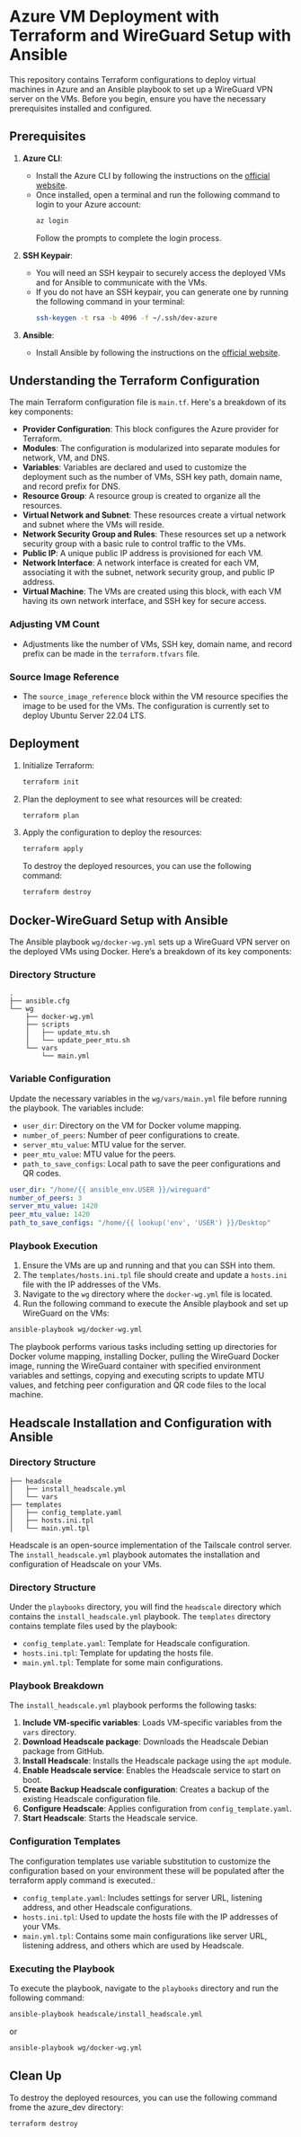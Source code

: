 # Azure VM Deployment with Terraform and WireGuard Setup with Ansible

This repository contains Terraform configurations to deploy virtual machines in Azure and an Ansible playbook to set up a WireGuard VPN server on the VMs. Before you begin, ensure you have the necessary prerequisites installed and configured.

## Prerequisites

1. **Azure CLI**:
    - Install the Azure CLI by following the instructions on the [official website](https://docs.microsoft.com/en-us/cli/azure/install-azure-cli).
    - Once installed, open a terminal and run the following command to login to your Azure account:
      ```bash
      az login
      ```
      Follow the prompts to complete the login process.

2. **SSH Keypair**:
    - You will need an SSH keypair to securely access the deployed VMs and for Ansible to communicate with the VMs.
    - If you do not have an SSH keypair, you can generate one by running the following command in your terminal:
      ```bash
      ssh-keygen -t rsa -b 4096 -f ~/.ssh/dev-azure
      ```

3. **Ansible**:
    - Install Ansible by following the instructions on the [official website](https://docs.ansible.com/ansible/latest/installation_guide/intro_installation.html).

## Understanding the Terraform Configuration

The main Terraform configuration file is `main.tf`. Here's a breakdown of its key components:

- **Provider Configuration**: This block configures the Azure provider for Terraform.
- **Modules**: The configuration is modularized into separate modules for network, VM, and DNS.
- **Variables**: Variables are declared and used to customize the deployment such as the number of VMs, SSH key path, domain name, and record prefix for DNS.
- **Resource Group**: A resource group is created to organize all the resources.
- **Virtual Network and Subnet**: These resources create a virtual network and subnet where the VMs will reside.
- **Network Security Group and Rules**: These resources set up a network security group with a basic rule to control traffic to the VMs.
- **Public IP**: A unique public IP address is provisioned for each VM.
- **Network Interface**: A network interface is created for each VM, associating it with the subnet, network security group, and public IP address.
- **Virtual Machine**: The VMs are created using this block, with each VM having its own network interface, and SSH key for secure access.

### Adjusting VM Count

- Adjustments like the number of VMs, SSH key, domain name, and record prefix can be made in the `terraform.tfvars` file.

### Source Image Reference

- The `source_image_reference` block within the VM resource specifies the image to be used for the VMs. The configuration is currently set to deploy Ubuntu Server 22.04 LTS.

## Deployment

1. Initialize Terraform:
   ```bash
   terraform init
   ```
2. Plan the deployment to see what resources will be created:
   ```bash
   terraform plan
   ```
3. Apply the configuration to deploy the resources:
   ```bash
   terraform apply
   ```

   To destroy the deployed resources, you can use the following command:

   ```bash
   terraform destroy
   ```

## Docker-WireGuard Setup with Ansible

The Ansible playbook `wg/docker-wg.yml` sets up a WireGuard VPN server on the deployed VMs using Docker. Here’s a breakdown of its key components:

### Directory Structure

```plaintext
.
├── ansible.cfg
└── wg
    ├── docker-wg.yml
    ├── scripts
    │   ├── update_mtu.sh
    │   └── update_peer_mtu.sh
    └── vars
        └── main.yml
```

### Variable Configuration

Update the necessary variables in the `wg/vars/main.yml` file before running the playbook. The variables include:

- `user_dir`: Directory on the VM for Docker volume mapping.
- `number_of_peers`: Number of peer configurations to create.
- `server_mtu_value`: MTU value for the server.
- `peer_mtu_value`: MTU value for the peers.
- `path_to_save_configs`: Local path to save the peer configurations and QR codes.

```yaml
user_dir: "/home/{{ ansible_env.USER }}/wireguard"
number_of_peers: 3
server_mtu_value: 1420
peer_mtu_value: 1420
path_to_save_configs: "/home/{{ lookup('env', 'USER') }}/Desktop"
```

### Playbook Execution

1. Ensure the VMs are up and running and that you can SSH into them.
2. The `templates/hosts.ini.tpl` file should create and update a `hosts.ini` file with the IP addresses of the VMs.
3. Navigate to the `wg` directory where the `docker-wg.yml` file is located.
4. Run the following command to execute the Ansible playbook and set up WireGuard on the VMs:

```bash
ansible-playbook wg/docker-wg.yml
```

The playbook performs various tasks including setting up directories for Docker volume mapping, installing Docker, pulling the WireGuard Docker image, running the WireGuard container with specified environment variables and settings, copying and executing scripts to update MTU values, and fetching peer configuration and QR code files to the local machine.

## Headscale Installation and Configuration with Ansible

### Directory Structure
   
   ```plaintext
   ├── headscale
│   ├── install_headscale.yml
│   └── vars
├── templates
│   ├── config_template.yaml
│   ├── hosts.ini.tpl
│   └── main.yml.tpl
  ```

Headscale is an open-source implementation of the Tailscale control server. The `install_headscale.yml` playbook automates the installation and configuration of Headscale on your VMs.

### Directory Structure

Under the `playbooks` directory, you will find the `headscale` directory which contains the `install_headscale.yml` playbook. The `templates` directory contains template files used by the playbook:

- `config_template.yaml`: Template for Headscale configuration.
- `hosts.ini.tpl`: Template for updating the hosts file.
- `main.yml.tpl`: Template for some main configurations.

### Playbook Breakdown

The `install_headscale.yml` playbook performs the following tasks:

1. **Include VM-specific variables**: Loads VM-specific variables from the `vars` directory.
2. **Download Headscale package**: Downloads the Headscale Debian package from GitHub.
3. **Install Headscale**: Installs the Headscale package using the `apt` module.
4. **Enable Headscale service**: Enables the Headscale service to start on boot.
5. **Create Backup Headscale configuration**: Creates a backup of the existing Headscale configuration file.
6. **Configure Headscale**: Applies configuration from `config_template.yaml`.
7. **Start Headscale**: Starts the Headscale service.

### Configuration Templates

The configuration templates use variable substitution to customize the configuration based on your environment these will be populated after the terraform apply command is executed.:

- `config_template.yaml`: Includes settings for server URL, listening address, and other Headscale configurations.
- `hosts.ini.tpl`: Used to update the hosts file with the IP addresses of your VMs.
- `main.yml.tpl`: Contains some main configurations like server URL, listening address, and others which are used by Headscale.

### Executing the Playbook

To execute the playbook, navigate to the `playbooks` directory and run the following command:

```bash
ansible-playbook headscale/install_headscale.yml
```

or

```bash
ansible-playbook wg/docker-wg.yml
```

## Clean Up

To destroy the deployed resources, you can use the following command frome the azure_dev directory:

```bash
terraform destroy
```